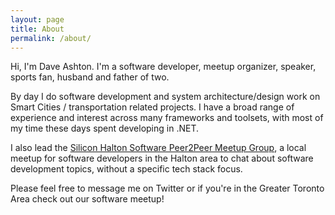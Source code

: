 ```yaml
---
layout: page
title: About
permalink: /about/
---
```


Hi, I'm Dave Ashton.  I'm a software developer, meetup organizer, speaker, sports fan, husband and father of two.

By day I do software development and system architecture/design work on Smart Cities / transportation related
projects.  I have a broad range of experience and interest across many frameworks and toolsets, with
most of my time these days spent developing in .NET.

I also lead the [Silicon Halton Software Peer2Peer Meetup Group][p2p], a local meetup for software developers in the
Halton area to chat about software development topics, without a specific tech stack focus. 

Please feel free to message me on Twitter or if you're in the Greater Toronto Area check out our software meetup!


[p2p]: https://meetup.com/siliconhaltonsoftwarepeer2peer